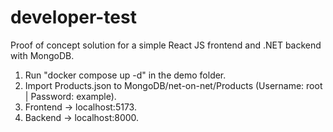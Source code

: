 # developer-test
Proof of concept solution for a simple React JS frontend and .NET backend with MongoDB. 

1) Run "docker compose up -d" in the demo folder.
2) Import Products.json to MongoDB/net-on-net/Products (Username: root | Password: example).
3) Frontend -> localhost:5173.
4) Backend -> localhost:8000.


